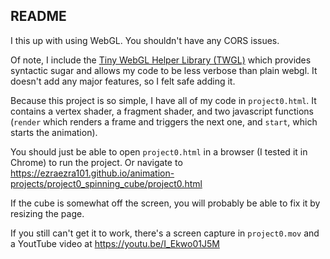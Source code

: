 ## README

I this up with using WebGL. You shouldn't have any CORS issues.

Of note, I include the [Tiny WebGL Helper Library (TWGL)](https://twgljs.org/) which provides syntactic sugar and allows my code to be less verbose than plain webgl. It doesn't add any major features, so I felt safe adding it.

Because this project is so simple, I have all of my code in `project0.html`.
It contains a vertex shader, a fragment shader, and two javascript functions (`render` which renders a frame and triggers the next one, and `start`, which starts the animation).

You should just be able to open `project0.html` in a browser (I tested it in Chrome) to run the project. Or navigate to https://ezraezra101.github.io/animation-projects/project0_spinning_cube/project0.html

If the cube is somewhat off the screen, you will probably be able to fix it by resizing the page.

If you still can't get it to work, there's a screen capture in `project0.mov` and a YoutTube video at https://youtu.be/I_Ekwo01J5M

